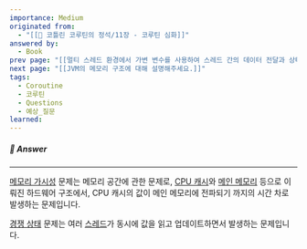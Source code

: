 ```yaml
---
importance: Medium
originated from:
  - "[[📘 코틀린 코루틴의 정석/11장 - 코루틴 심화]]"
answered by:
  - Book
prev page: "[[멀티 스레드 환경에서 가변 변수를 사용하여 스레드 간의 데이터 전달과 상태를 공유하면, 어떤 문제가 발생될 수 있나요?]]"
next page: "[[JVM의 메모리 구조에 대해 설명해주세요.]]"
tags:
  - Coroutine
  - 코루틴
  - Questions
  - 예상_질문
learned:
---
```

##### 💬 Answer
---
[메모리 가시성](메모리%20가시성.md) 문제는 메모리 공간에 관한 문제로, [CPU 캐시](CPU%20캐시%20메모리.md)와 [메인 메모리](메인%20메모리.md) 등으로 이뤄진 하드웨어 구조에서, CPU 캐시의 값이 메인 메모리에 전파되기 까지의 시간 차로 발생하는 문제입니다.

[경쟁 상태](경쟁%20상태.md) 문제는 여러 [스레드](스레드.md)가 동시에 값을 읽고 업데이트하면서 발생하는 문제입니다.
